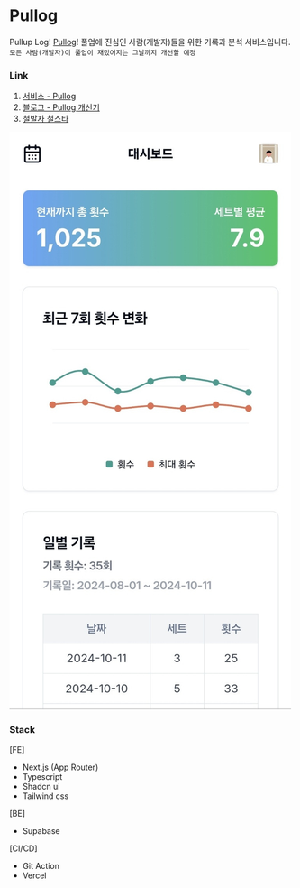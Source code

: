# Pullog

Pullup Log! [Pullog](https://pullog.vercel.app/)!
풀업에 진심인 사람(개발자)들을 위한 기록과 분석 서비스입니다.
`모든 사람(개발자)이 풀업이 재밌어지는 그날까지 개선할 예정`

### Link

1. [서비스 - Pullog](https://pullog.vercel.app/)
2. [블로그 - Pullog 개선기](https://kwangbong.tistory.com/category/Dev/Project)
3. [철발자 철스타](https://www.instagram.com/lee_kwangbong/)

![Pullog 화면](image.png)

### Stack

[FE]

- Next.js (App Router)
- Typescript
- Shadcn ui
- Tailwind css

[BE]

- Supabase

[CI/CD]

- Git Action
- Vercel
